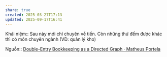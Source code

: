 ```yaml
---
share: true
created: 2025-03-27T17:13
updated: 2025-09-17T16:41
---
```

Khái niệm:: 
Sau này mới chỉ chuyên về tiền. Còn những thứ đếm được khác thì có môn chuyên ngành (VD: quản lý kho) 

Nguồn:: [Double-Entry Bookkeeping as a Directed Graph · Matheus Portela](https://matheusportela.com/double-entry-bookkeeping-as-a-directed-graph)